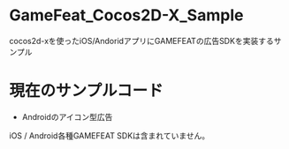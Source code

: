 GameFeat_Cocos2D-X_Sample
=========================

cocos2d-xを使ったiOS/AndoridアプリにGAMEFEATの広告SDKを実装するサンプル

# 現在のサンプルコード
- Androidのアイコン型広告

iOS / Android各種GAMEFEAT SDKは含まれていません。
